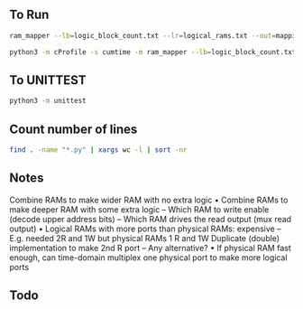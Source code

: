 ## To Run
```bash
ram_mapper --lb=logic_block_count.txt --lr=logical_rams.txt --out=mapping.txt -v
```
```bash
python3 -m cProfile -s cumtime -m ram_mapper --lb=logic_block_count.txt --lr=logical_rams.txt --out=mapping.txt -v -j1
```

## To UNITTEST
```bash
python3 -m unittest
```

## Count number of lines
```bash
find . -name "*.py" | xargs wc -l | sort -nr
```

## Notes
Combine RAMs to make wider RAM with no extra logic
• Combine RAMs to make deeper RAM with some extra logic – Which RAM to write enable (decode upper address bits)
– Which RAM drives the read output (mux read output)
• Logical RAMs with more ports than physical RAMs: expensive
– E.g. needed 2R and 1W but physical RAMs 1 R and 1W
Duplicate (double) implementation to make 2nd R port
– Any alternative?
• If physical RAM fast enough, can time-domain multiplex one physical port to make more logical ports

## Todo
